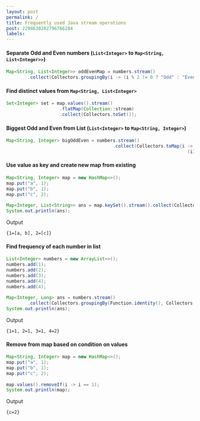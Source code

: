 ```yaml
---
layout: post
permalink: /
title: Frequently used Java stream operations
post: 2298638202796766284
labels:
---
```

#### Separate Odd and Even numbers  (`List<Integer>` to `Map<String, List<Integer>>`)

```java
Map<String, List<Integer>> oddEvenMap = numbers.stream()  
        .collect(Collectors.groupingBy(i -> (i % 2 != 0 ? "Odd" : "Even")));
```

#### Find distinct values from `Map<String, List<Integer>`

```java
Set<Integer> set = map.values().stream()
					.flatMap(Collection::stream)
					.collect(Collectors.toSet());
```

#### Biggest Odd and Even from List (`List<Integer>` to `Map<String, Integer>`)

```java
Map<String, Integer> bigOddEven = numbers.stream()  
								        .collect(Collectors.toMap(i -> (i % 2 == 0 ? "Even" : "Odd"), Function.identity(), 
															        (i1 , i2) -> i1 > i2 ? i1 : i2));
```

#### Use value as key and create new map from existing

```java
Map<String, Integer> map = new HashMap<>();  
map.put("a", 1);  
map.put("b", 1);  
map.put("c", 2);  
  
Map<Integer, List<String>> ans = map.keySet().stream().collect(Collectors.groupingBy(map::get));  
System.out.println(ans);
```

Output
```shell
{1=[a, b], 2=[c]}
```

#### Find frequency of each number in list

```java
List<Integer> numbers = new ArrayList<>();  
numbers.add(1);  
numbers.add(2);  
numbers.add(3);  
numbers.add(4);  
numbers.add(4);  
  
Map<Integer, Long> ans = numbers.stream()  
        .collect(Collectors.groupingBy(Function.identity(), Collectors.counting()));  
System.out.println(ans);
```

Output
```shell
{1=1, 2=1, 3=1, 4=2}
```

#### Remove from map based on condition on values

```java
Map<String, Integer> map = new HashMap<>();  
map.put("a", 1);  
map.put("b", 1);  
map.put("c", 2);  
  
map.values().removeIf(i -> i == 1);  
System.out.println(map);
```

Output
```shell
{c=2}
```